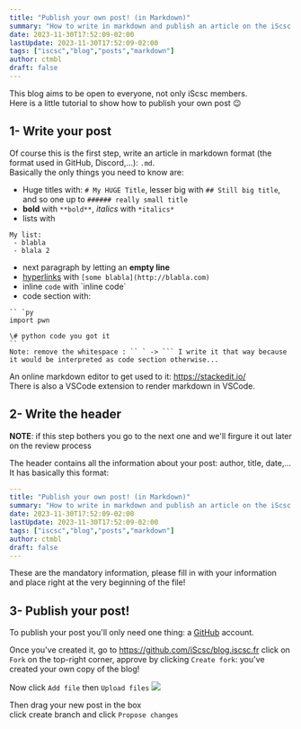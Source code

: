 ```yaml
---
title: "Publish your own post! (in Markdown)"
summary: "How to write in markdown and publish an article on the iScsc blog through GitHub's pull requests"
date: 2023-11-30T17:52:09-02:00
lastUpdate: 2023-11-30T17:52:09-02:00
tags: ["iscsc","blog","posts","markdown"]
author: ctmbl
draft: false
---
```


This blog aims to be open to everyone, not only iScsc members.  
Here is a little tutorial to show how to publish your own post :wink:

## 1- Write your post

Of course this is the first step, write an article in markdown format (the format used in GitHub, Discord,...): `.md`.  
Basically the only things you need to know are:
 - Huge titles with: `# My HUGE Title`, lesser big with `## Still big title`, and so one up to `###### really small title`
 - **bold** with `**bold**`, *italics* with `*italics*`
 - lists with 
```
My list:
 - blabla
 - blala 2
```
 - next paragraph by letting an **empty line**
 - [hyperlinks](https://developer.mozilla.org/en-US/docs/Learn/Common_questions/Web_mechanics/What_are_hyperlinks) with `[some blabla](http://blabla.com)`
 - inline `code` with \`inline code\`
 - code section with:  
```
`` `py  
import pwn   
   
\# python code you got it  
`` `
Note: remove the whitespace : `` ` -> ``` I write it that way because it would be interpreted as code section otherwise... 
```
An online markdown editor to get used to it: https://stackedit.io/  
There is also a VSCode extension to render markdown in VSCode.

## 2- Write the header
**NOTE**: if this step bothers you go to the next one and we'll firgure it out later on the review process

The header contains all the information about your post: author, title, date,...  
It has basically this format:
```yml
---
title: "Publish your own post! (in Markdown)"
summary: "How to write in markdown and publish an article on the iScsc blog through GitHub's pull requests"
date: 2023-11-30T17:52:09-02:00
lastUpdate: 2023-11-30T17:52:09-02:00
tags: ["iscsc","blog","posts","markdown"]
author: ctmbl
draft: false
---
```
These are the mandatory information, please fill in with your information and place right at the very beginning of the file!

## 3- Publish your post!
To publish your post you'll only need one thing: a [GitHub](https://github.com) account.

Once you've created it, go to https://github.com/iScsc/blog.iscsc.fr click on `Fork` on the top-right corner, approve by clicking `Create fork`: you've created your own copy of the blog!

Now click `Add file` then `Upload files`
![](../upload-files.png)

Then drag your new post in the box  
click create branch and click `Propose changes`


